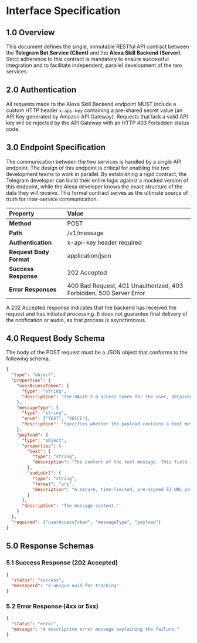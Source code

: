 # **Interface Specification**

## **1.0 Overview**

This document defines the single, immutable RESTful API contract between the **Telegram Bot Service (Client)** and the **Alexa Skill Backend (Server)**. Strict adherence to this contract is mandatory to ensure successful integration and to facilitate independent, parallel development of the two services.

## **2.0 Authentication**

All requests made to the Alexa Skill Backend endpoint MUST include a custom HTTP header `x-api-key` containing a pre-shared secret value (an API Key generated by Amazon API Gateway). Requests that lack a valid API key will be rejected by the API Gateway with an HTTP 403 Forbidden status code.

## **3.0 Endpoint Specification**

The communication between the two services is handled by a single API endpoint. The design of this endpoint is critical for enabling the two development teams to work in parallel. By establishing a rigid contract, the Telegram developer can build their entire logic against a mocked version of this endpoint, while the Alexa developer knows the exact structure of the data they will receive. This formal contract serves as the ultimate source of truth for inter-service communication.

| Property | Value |
|:---------|:------|
| **Method** | POST |
| **Path** | /v1/message |
| **Authentication** | x-api-key header required |
| **Request Body Format** | application/json |
| **Success Response** | 202 Accepted |
| **Error Responses** | 400 Bad Request, 401 Unauthorized, 403 Forbidden, 500 Server Error |

A 202 Accepted response indicates that the backend has received the request and has initiated processing. It does not guarantee final delivery of the notification or audio, as that process is asynchronous.

## **4.0 Request Body Schema**

The body of the POST request must be a JSON object that conforms to the following schema.

```json
{
  "type": "object",
  "properties": {
    "userAccessToken": {
      "type": "string",
      "description": "The OAuth 2.0 access token for the user, obtained via Cognito during the account linking process. This token is used to identify the target user in the Alexa system."
    },
    "messageType": {
      "type": "string",
      "enum": ["TEXT", "VOICE"],
      "description": "Specifies whether the payload contains a text message or a voice message."
    },
    "payload": {
      "type": "object",
      "properties": {
        "text": {
          "type": "string",
          "description": "The content of the text message. This field is required and must be non-empty if messageType is 'TEXT'."
        },
        "audioUrl": {
          "type": "string",
          "format": "uri",
          "description": "A secure, time-limited, pre-signed S3 URL pointing to the transcoded MP3 audio file. This field is required if messageType is 'VOICE'."
        }
      },
      "description": "The message content."
    }
  },
  "required": ["userAccessToken", "messageType", "payload"]
}
```

## **5.0 Response Schemas**

### **5.1 Success Response (202 Accepted)**

```json
{
  "status": "success",
  "messageId": "a-unique-uuid-for-tracking"
}
```

### **5.2 Error Response (4xx or 5xx)**

```json
{
  "status": "error",
  "message": "A descriptive error message explaining the failure."
}
```